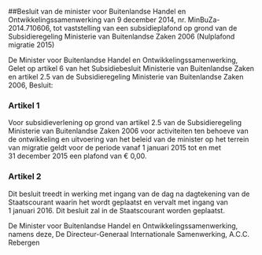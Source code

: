 <meta http-equiv='Content-Type' content='text/html; charset=utf-8' />

##Besluit van de minister voor Buitenlandse Handel en Ontwikkelingssamenwerking van 9 december 2014, nr. MinBuZa-2014.710606, tot vaststelling van een subsidieplafond op grond van de Subsidieregeling Ministerie van Buitenlandse Zaken 2006 (Nulplafond migratie 2015)

De Minister voor Buitenlandse Handel en Ontwikkelingssamenwerking,  
Gelet op artikel 6 van het Subsidiebesluit Ministerie van Buitenlandse Zaken en artikel 2.5 van de Subsidieregeling Ministerie van Buitenlandse Zaken 2006,
Besluit:    

### Artikel  1  

Voor subsidieverlening op grond van artikel 2.5 van de Subsidieregeling Ministerie van Buitenlandse Zaken 2006 voor activiteiten ten behoeve van de ontwikkeling en uitvoering van het beleid van de minister op het terrein van migratie geldt voor de periode vanaf 1 januari 2015 tot en met 31 december 2015 een plafond van € 0,00. 

### Artikel  2  

Dit besluit treedt in werking met ingang van de dag na dagtekening van de Staatscourant waarin het wordt geplaatst en vervalt met ingang van 1 januari 2016. 
Dit besluit zal in de Staatscourant worden geplaatst.  

De 
Minister voor Buitenlandse Handel en Ontwikkelingssamenwerking, namens deze, 
De Directeur-Generaal Internationale Samenwerking, 
A.C.C. Rebergen     
